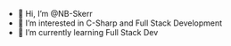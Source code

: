 - 👋 Hi, I’m @NB-Skerr
- 👀 I’m interested in C-Sharp and Full Stack Development
- 🌱 I’m currently learning Full Stack Dev

<!---
NB-Skerr/NB-Skerr is a ✨ special ✨ repository because its `README.md` (this file) appears on your GitHub profile.
You can click the Preview link to take a look at your changes.
--->

